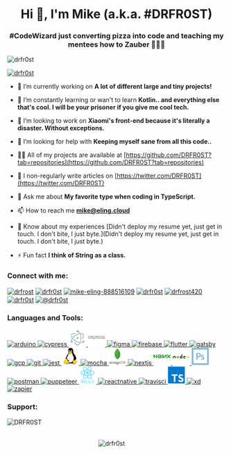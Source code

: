 <h1 align="center">Hi 👋, I'm Mike (a.k.a. #DRFR0ST)</h1>
<h3 align="center">#CodeWizard just converting pizza into code and teaching my mentees how to Zauber 🧙🏼‍♂️</h3>

<p align="left"> <img src="https://komarev.com/ghpvc/?username=drfr0st&label=Profile%20views&color=0e75b6&style=flat" alt="drfr0st" /> </p>

<p align="left"> <a href="https://twitter.com/drfr0st" target="blank"><img src="https://img.shields.io/twitter/follow/drfr0st?logo=twitter&style=for-the-badge" alt="drfr0st" /></a> </p>

- 🔭 I’m currently working on **A lot of different large and tiny projects!**

- 🌱 I’m constantly learning or wan't to learn **Kotlin.. and everything else that's cool. I will be your prisoner if you give me cool tech.**

- 👯 I’m looking to work on **Xiaomi's front-end because it's literally a disaster. Without exceptions.**

- 🤝 I’m looking for help with **Keeping myself sane from all this code..**

- 👨‍💻 All of my projects are available at [https://github.com/DRFR0ST?tab=repositories](https://github.com/DRFR0ST?tab=repositories)

- 📝 I non-regularly write articles on [https://twitter.com/DRFR0ST](https://twitter.com/DRFR0ST)

- 💬 Ask me about **My favorite type when coding in TypeScript.**

- 📫 How to reach me **mike@eling.cloud**

- 📄 Know about my experiences [Didn't deploy my resume yet, just get in touch. I don't bite, I just byte.](Didn't deploy my resume yet, just get in touch. I don't bite, I just byte.)

- ⚡ Fun fact **I think of String as a class.**

<h3 align="left">Connect with me:</h3>
<p align="left">
<a href="https://dev.to/drfrost" target="blank"><img align="center" src="https://cdn.jsdelivr.net/npm/simple-icons@3.0.1/icons/dev-dot-to.svg" alt="drfrost" height="30" width="40" /></a>
<a href="https://twitter.com/drfr0st" target="blank"><img align="center" src="https://raw.githubusercontent.com/rahuldkjain/github-profile-readme-generator/master/src/images/icons/Social/twitter.svg" alt="drfr0st" height="30" width="40" /></a>
<a href="https://linkedin.com/in/mike-eling-888516109" target="blank"><img align="center" src="https://raw.githubusercontent.com/rahuldkjain/github-profile-readme-generator/master/src/images/icons/Social/linked-in-alt.svg" alt="mike-eling-888516109" height="30" width="40" /></a>
<a href="https://codesandbox.com/drfr0st" target="blank"><img align="center" src="https://cdn.jsdelivr.net/npm/simple-icons@3.0.1/icons/codesandbox.svg" alt="drfr0st" height="30" width="40" /></a>
<a href="https://fb.com/drfrost420" target="blank"><img align="center" src="https://raw.githubusercontent.com/rahuldkjain/github-profile-readme-generator/master/src/images/icons/Social/facebook.svg" alt="drfrost420" height="30" width="40" /></a>
<a href="https://instagram.com/drfr0st" target="blank"><img align="center" src="https://raw.githubusercontent.com/rahuldkjain/github-profile-readme-generator/master/src/images/icons/Social/instagram.svg" alt="drfr0st" height="30" width="40" /></a>
<a href="https://medium.com/@drfr0st" target="blank"><img align="center" src="https://raw.githubusercontent.com/rahuldkjain/github-profile-readme-generator/master/src/images/icons/Social/medium.svg" alt="@drfr0st" height="30" width="40" /></a>
</p>

<h3 align="left">Languages and Tools:</h3>
<p align="left"> <a href="https://www.arduino.cc/" target="_blank"> <img src="https://cdn.worldvectorlogo.com/logos/arduino-1.svg" alt="arduino" width="40" height="40"/> </a> <a href="https://www.cypress.io" target="_blank"> <img src="https://raw.githubusercontent.com/simple-icons/simple-icons/6e46ec1fc23b60c8fd0d2f2ff46db82e16dbd75f/icons/cypress.svg" alt="cypress" width="40" height="40"/> </a> <a href="https://www.electronjs.org" target="_blank"> <img src="https://raw.githubusercontent.com/devicons/devicon/master/icons/electron/electron-original.svg" alt="electron" width="40" height="40"/> </a> <a href="https://expressjs.com" target="_blank"> <img src="https://raw.githubusercontent.com/devicons/devicon/master/icons/express/express-original-wordmark.svg" alt="express" width="40" height="40"/> </a> <a href="https://www.figma.com/" target="_blank"> <img src="https://www.vectorlogo.zone/logos/figma/figma-icon.svg" alt="figma" width="40" height="40"/> </a> <a href="https://firebase.google.com/" target="_blank"> <img src="https://www.vectorlogo.zone/logos/firebase/firebase-icon.svg" alt="firebase" width="40" height="40"/> </a> <a href="https://flutter.dev" target="_blank"> <img src="https://www.vectorlogo.zone/logos/flutterio/flutterio-icon.svg" alt="flutter" width="40" height="40"/> </a> <a href="https://www.gatsbyjs.com/" target="_blank"> <img src="https://www.vectorlogo.zone/logos/gatsbyjs/gatsbyjs-icon.svg" alt="gatsby" width="40" height="40"/> </a> <a href="https://cloud.google.com" target="_blank"> <img src="https://www.vectorlogo.zone/logos/google_cloud/google_cloud-icon.svg" alt="gcp" width="40" height="40"/> </a> <a href="https://git-scm.com/" target="_blank"> <img src="https://www.vectorlogo.zone/logos/git-scm/git-scm-icon.svg" alt="git" width="40" height="40"/> </a> <a href="https://jestjs.io" target="_blank"> <img src="https://www.vectorlogo.zone/logos/jestjsio/jestjsio-icon.svg" alt="jest" width="40" height="40"/> </a> <a href="https://www.linux.org/" target="_blank"> <img src="https://raw.githubusercontent.com/devicons/devicon/master/icons/linux/linux-original.svg" alt="linux" width="40" height="40"/> </a> <a href="https://mochajs.org" target="_blank"> <img src="https://www.vectorlogo.zone/logos/mochajs/mochajs-icon.svg" alt="mocha" width="40" height="40"/> </a> <a href="https://www.mongodb.com/" target="_blank"> <img src="https://raw.githubusercontent.com/devicons/devicon/master/icons/mongodb/mongodb-original-wordmark.svg" alt="mongodb" width="40" height="40"/> </a> <a href="https://nextjs.org/" target="_blank"> <img src="https://cdn.worldvectorlogo.com/logos/nextjs-3.svg" alt="nextjs" width="40" height="40"/> </a> <a href="https://www.nginx.com" target="_blank"> <img src="https://raw.githubusercontent.com/devicons/devicon/master/icons/nginx/nginx-original.svg" alt="nginx" width="40" height="40"/> </a> <a href="https://nodejs.org" target="_blank"> <img src="https://raw.githubusercontent.com/devicons/devicon/master/icons/nodejs/nodejs-original-wordmark.svg" alt="nodejs" width="40" height="40"/> </a> <a href="https://www.photoshop.com/en" target="_blank"> <img src="https://raw.githubusercontent.com/devicons/devicon/master/icons/photoshop/photoshop-line.svg" alt="photoshop" width="40" height="40"/> </a> <a href="https://postman.com" target="_blank"> <img src="https://www.vectorlogo.zone/logos/getpostman/getpostman-icon.svg" alt="postman" width="40" height="40"/> </a> <a href="https://github.com/puppeteer/puppeteer" target="_blank"> <img src="https://www.vectorlogo.zone/logos/pptrdev/pptrdev-official.svg" alt="puppeteer" width="40" height="40"/> </a> <a href="https://reactjs.org/" target="_blank"> <img src="https://raw.githubusercontent.com/devicons/devicon/master/icons/react/react-original-wordmark.svg" alt="react" width="40" height="40"/> </a> <a href="https://reactnative.dev/" target="_blank"> <img src="https://reactnative.dev/img/header_logo.svg" alt="reactnative" width="40" height="40"/> </a> <a href="https://travis-ci.org" target="_blank"> <img src="https://www.vectorlogo.zone/logos/travis-ci/travis-ci-icon.svg" alt="travisci" width="40" height="40"/> </a> <a href="https://www.typescriptlang.org/" target="_blank"> <img src="https://raw.githubusercontent.com/devicons/devicon/master/icons/typescript/typescript-original.svg" alt="typescript" width="40" height="40"/> </a> <a href="https://www.adobe.com/products/xd.html" target="_blank"> <img src="https://cdn.worldvectorlogo.com/logos/adobe-xd.svg" alt="xd" width="40" height="40"/> </a> <a href="https://zapier.com" target="_blank"> <img src="https://www.vectorlogo.zone/logos/zapier/zapier-icon.svg" alt="zapier" width="40" height="40"/> </a> </p>

<h3 align="left">Support:</h3>
<p><a href="https://www.buymeacoffee.com/DRFR0ST"> <img align="left" src="https://cdn.buymeacoffee.com/buttons/v2/default-yellow.png" height="50" width="210" alt="DRFR0ST" /></a></p><br><br>

<p><img align="center" src="https://github-readme-stats.vercel.app/api/top-langs?username=drfr0st&show_icons=true&locale=en&layout=compact" alt="drfr0st" /></p>

